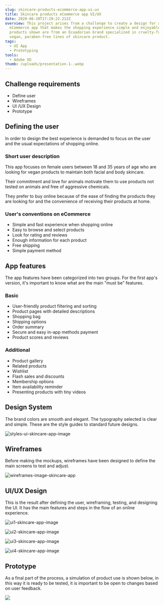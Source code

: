 ```yaml
---
slug: skincare-products-ecommerce-app-ui-ux
title: Skincare products eCommerce app UI/UX
date: 2020-06-20T17:29:22.212Z
overview: This project arises from a challenge to create a design for an
  eCommerce app that makes the shopping experience simple and enjoyable.  The
  products shown are from an Ecuadorian brand specialized in cruelty-free,
  vegan, paraben-free lines of skincare product.
tags:
  - UI App
  - Prototyping
tools:
  - Adobe XD
thumb: /uploads/presentation-1-.webp
---
```

## Challenge requirements

* Define user
* Wireframes
* UI /UX Design
* Prototype

## Defining the user

In order to design the best experience is demanded to focus on the user and the usual expectations of shopping online.

### Short user description

This app focuses on female users between 18 and 35 years of age who are looking for vegan products to maintain both facial and body skincare.

Their commitment and love for animals motivate them to use products not tested on animals and free of aggressive chemicals.

They prefer to buy online because of the ease of finding the products they are looking for and the convenience of receiving their products at home.

### User's conventions on eCommerce

* Simple and fast experience when shopping online
* Easy to browse and select products
* Look for rating and reviews
* Enough information for each product
* Free shipping
* Simple payment method

## App features

The app features have been categorized into two groups. For the first app's version, it's important to know what are the main "must be" features.

### Basic

* User-friendly product filtering and sorting
* Product pages with detailed descriptions
* Shopping bag
* Shipping options
* Order summary
* Secure and easy in-app methods payment
* Product scores and reviews

### Additional

* Product gallery
* Related products
* Wishlist
* Flash sales and discounts
* Membership options
* Item availability reminder
* Presenting products with tiny videos

## Design System

The brand colors are smooth and elegant. The typography selected is clear and simple. These are the style guides to standard future designs.

![styles-ui-skincare-app-image](/uploads/style-skincare-app-image-ui.webp "styles-ui-skincare-app-image")

## Wireframes

Before making the mockups, wireframes have been designed to define the main screens to test and adjust.

![wireframes-image-skincare-app](/uploads/wireframes-skincare-app-image.webp "wireframes-image-skincare-app")

## UI/UX Design

This is the result after defining the user, wireframing, testing, and designing the UI. It has the main features and steps in the flow of an online experience.

![ui1-skincare-app-image](/uploads/ui1-skincare-app-image.webp "ui1-skincare-app-image")

![ui2-skincare-app-image](/uploads/ui2-skincare-app-image.webp "ui2-skincare-app-image")

![ui3-skincare-app-image](/uploads/u3-skincare-app-image.webp "ui3-skincare-app-image")

![ui4-skincare-app-image](/uploads/u4-skincare-app-image.webp "ui4-skincare-app-image")

## Prototype

As a final part of the process, a simulation of product use is shown below, in this way it is ready to be tested, it is important to be open to changes based on user feedback.

![](/uploads/1gif-compress.gif)